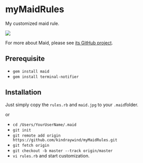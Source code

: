 # myMaidRules
My customized maid rule.

![](https://dl.dropboxusercontent.com/u/4893189/maidnoti.png)


For more about Maid, please see [its GitHub project](https://github.com/benjaminoakes/maid).

## Prerequisite
- `gem install maid` 
- `gem install terminal-notifier`

## Installation
Just simply copy the `rules.rb` and `maid.jpg` to your `.maid`folder.

or

- `cd /Users/YourUserName/.maid`
- `git init`
- `git remote add origin https://github.com/kindraywind/myMaidRules.git`
- `git fetch origin`
- `git checkout -b master --track origin/master`
- `vi rules.rb` and start customization.
